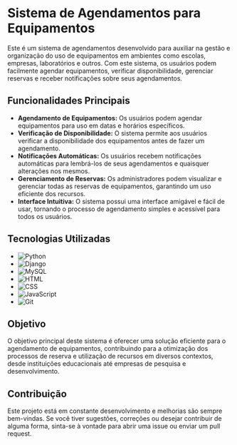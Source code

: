 # Sistema de Agendamentos para Equipamentos

Este é um sistema de agendamentos desenvolvido para auxiliar na gestão e organização do uso de equipamentos em ambientes como escolas, empresas, laboratórios e outros. Com este sistema, os usuários podem facilmente agendar equipamentos, verificar disponibilidade, gerenciar reservas e receber notificações sobre seus agendamentos.

## Funcionalidades Principais

- **Agendamento de Equipamentos:** Os usuários podem agendar equipamentos para uso em datas e horários específicos.
- **Verificação de Disponibilidade:** O sistema permite aos usuários verificar a disponibilidade dos equipamentos antes de fazer um agendamento.
- **Notificações Automáticas:** Os usuários recebem notificações automáticas para lembrá-los de seus agendamentos e quaisquer alterações nos mesmos.
- **Gerenciamento de Reservas:** Os administradores podem visualizar e gerenciar todas as reservas de equipamentos, garantindo um uso eficiente dos recursos.
- **Interface Intuitiva:** O sistema possui uma interface amigável e fácil de usar, tornando o processo de agendamento simples e acessível para todos os usuários.

## Tecnologias Utilizadas

- ![Python](https://img.icons8.com/color/48/000000/python.png)
- ![Django](https://img.icons8.com/color/48/000000/django.png)
- ![MySQL](https://img.icons8.com/color/48/000000/mysql.png)
- ![HTML](https://img.icons8.com/color/48/000000/html-5.png)
- ![CSS](https://img.icons8.com/color/48/000000/css3.png)
- ![JavaScript](https://img.icons8.com/color/48/000000/javascript.png)
- ![Git](https://img.icons8.com/color/48/000000/git.png)

## Objetivo

O objetivo principal deste sistema é oferecer uma solução eficiente para o agendamento de equipamentos, contribuindo para a otimização dos processos de reserva e utilização de recursos em diversos contextos, desde instituições educacionais até empresas de pesquisa e desenvolvimento.

## Contribuição

Este projeto está em constante desenvolvimento e melhorias são sempre bem-vindas. Se você tiver sugestões, correções ou desejar contribuir de alguma forma, sinta-se à vontade para abrir uma issue ou enviar um pull request.
